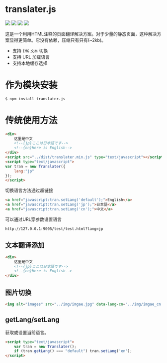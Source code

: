 # translater.js

[![](https://jaywcjlove.github.io/sb/ico/npm.svg)](https://www.npmjs.com/package/translater.js) [![](http://jaywcjlove.github.io/sb/status/no-dependencies.svg)](#) [![](http://jaywcjlove.github.io/sb/status/stable.svg)](#) [![](https://jaywcjlove.github.io/sb/license/mit.svg)](#)

这是一个利用HTML注释的页面翻译解决方案。对于少量的静态页面，这种解决方案显得更简单。它没有依赖，压缩只有只有(~2kb)。

- 支持 `IMG` `文本` 切换
- 支持 URL 加载语言
- 支持本地缓存选择

# 作为模块安装

```bash
$ npm install translater.js
```

# 传统使用方法

```html
<div>
    这里是中文
    <!--{jp}ここは日本語です-->
    <!--{en}Here is English-->
</div>
<script src="../dist/translater.min.js" type="text/javascript"></script>
<script type="text/javascript">
var tran = new Translater({
    lang:"jp"
});
</script>
```

切换语言方法通过超链接

```html 
<a href="javascript:tran.setLang('default');">English</a>
<a href="javascript:tran.setLang('jp');">日本語</a>
<a href="javascript:tran.setLang('cn');">中文</a> 
```

可以通过URL穿参数设置语言

```url
http://127.0.0.1:9005/test/test.html?lang=jp
```

## 文本翻译添加

```html
<div>
    这里是中文
    <!--{jp}ここは日本語です-->
    <!--{en}Here is English-->
</div>
```

## 图片切换

```html 
<img alt="images" src="../img/imgae.jpg" data-lang-cn="../img/imgae_cn.jpg" data-lang-jp="../img/imgae_jp.jpg" />
```


## getLang/setLang

获取或设置当前语言。

```html
<script type="text/javascript">
    var tran = new Translater();
    if (tran.getLang() === "default") tran.setLang('en');
</script>
```

